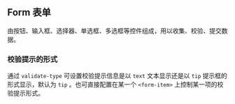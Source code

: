 <div class="demo-header">
<p class="overviewicon">
  <span class="wapi-form-checkboxgroup"/>
</p>

## Form 表单

<nova-uxlink widget-name="Form"></nova-uxlink>

由按钮、输入框、选择器、单选框、多选框等控件组成，用以收集、校验、提交数据。
</div>

### 校验提示的形式

通过 `validate-type` 可设置校验提示信息是以 `text` 文本显示还是以 `tip` 提示框的形式显示，默认为 `tip` 。也可直接配置在某一个 `<form-item>` 上控制某一项的校验提示形式。

<nova-demo-view link="form/validate-type.vue"></nova-demo-view>
